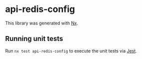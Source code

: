 # api-redis-config

This library was generated with [Nx](https://nx.dev).

## Running unit tests

Run `nx test api-redis-config` to execute the unit tests via [Jest](https://jestjs.io).
